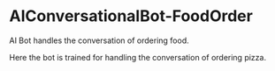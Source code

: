 # AIConversationalBot-FoodOrder
 AI Bot handles the conversation of ordering food.
 
 Here the bot is trained for handling the conversation of ordering pizza.
